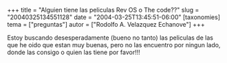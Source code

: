 +++
title = "Alguien tiene las peliculas Rev OS o The code??"
slug = "20040325134551128"
date = "2004-03-25T13:45:51-06:00"
[taxonomies]
tema = ["preguntas"]
autor = ["Rodolfo A. Velazquez Echanove"]
+++

Estoy buscando desesperadamente (bueno no tanto) las peliculas de las
que he oido que estan muy buenas, pero no las encuentro por ningun lado,
donde las consigo o quien las tiene por favor!!!
